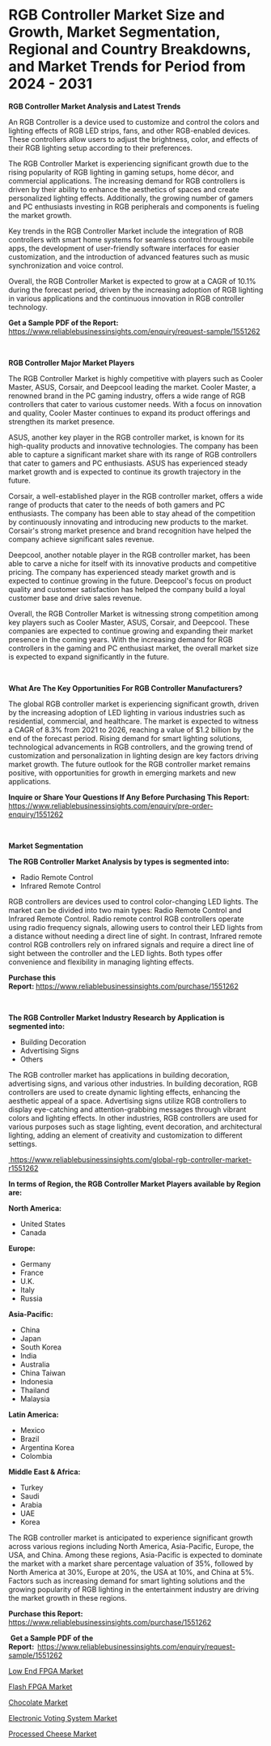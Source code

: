 <p><h1>RGB Controller Market Size and Growth, Market Segmentation, Regional and Country Breakdowns, and Market Trends for Period from 2024 -  2031</h1></p><p><strong>RGB Controller Market Analysis and Latest Trends</strong></p>
<p><p>An RGB Controller is a device used to customize and control the colors and lighting effects of RGB LED strips, fans, and other RGB-enabled devices. These controllers allow users to adjust the brightness, color, and effects of their RGB lighting setup according to their preferences.</p><p>The RGB Controller Market is experiencing significant growth due to the rising popularity of RGB lighting in gaming setups, home décor, and commercial applications. The increasing demand for RGB controllers is driven by their ability to enhance the aesthetics of spaces and create personalized lighting effects. Additionally, the growing number of gamers and PC enthusiasts investing in RGB peripherals and components is fueling the market growth.</p><p>Key trends in the RGB Controller Market include the integration of RGB controllers with smart home systems for seamless control through mobile apps, the development of user-friendly software interfaces for easier customization, and the introduction of advanced features such as music synchronization and voice control.</p><p>Overall, the RGB Controller Market is expected to grow at a CAGR of 10.1% during the forecast period, driven by the increasing adoption of RGB lighting in various applications and the continuous innovation in RGB controller technology.</p></p>
<p><strong>Get a Sample PDF of the Report:&nbsp;</strong> <a href="https://www.reliablebusinessinsights.com/enquiry/request-sample/1551262">https://www.reliablebusinessinsights.com/enquiry/request-sample/1551262</a></p>
<p>&nbsp;</p>
<p><strong>RGB Controller Major Market Players</strong></p>
<p><p>The RGB Controller Market is highly competitive with players such as Cooler Master, ASUS, Corsair, and Deepcool leading the market. Cooler Master, a renowned brand in the PC gaming industry, offers a wide range of RGB controllers that cater to various customer needs. With a focus on innovation and quality, Cooler Master continues to expand its product offerings and strengthen its market presence.</p><p>ASUS, another key player in the RGB controller market, is known for its high-quality products and innovative technologies. The company has been able to capture a significant market share with its range of RGB controllers that cater to gamers and PC enthusiasts. ASUS has experienced steady market growth and is expected to continue its growth trajectory in the future.</p><p>Corsair, a well-established player in the RGB controller market, offers a wide range of products that cater to the needs of both gamers and PC enthusiasts. The company has been able to stay ahead of the competition by continuously innovating and introducing new products to the market. Corsair's strong market presence and brand recognition have helped the company achieve significant sales revenue.</p><p>Deepcool, another notable player in the RGB controller market, has been able to carve a niche for itself with its innovative products and competitive pricing. The company has experienced steady market growth and is expected to continue growing in the future. Deepcool's focus on product quality and customer satisfaction has helped the company build a loyal customer base and drive sales revenue.</p><p>Overall, the RGB Controller Market is witnessing strong competition among key players such as Cooler Master, ASUS, Corsair, and Deepcool. These companies are expected to continue growing and expanding their market presence in the coming years. With the increasing demand for RGB controllers in the gaming and PC enthusiast market, the overall market size is expected to expand significantly in the future.</p></p>
<p>&nbsp;</p>
<p><strong>What Are The Key Opportunities For RGB Controller Manufacturers?</strong></p>
<p><p>The global RGB controller market is experiencing significant growth, driven by the increasing adoption of LED lighting in various industries such as residential, commercial, and healthcare. The market is expected to witness a CAGR of 8.3% from 2021 to 2026, reaching a value of $1.2 billion by the end of the forecast period. Rising demand for smart lighting solutions, technological advancements in RGB controllers, and the growing trend of customization and personalization in lighting design are key factors driving market growth. The future outlook for the RGB controller market remains positive, with opportunities for growth in emerging markets and new applications.</p></p>
<p><strong>Inquire or Share Your Questions If Any Before Purchasing This Report:</strong> <a href="https://www.reliablebusinessinsights.com/enquiry/pre-order-enquiry/1551262">https://www.reliablebusinessinsights.com/enquiry/pre-order-enquiry/1551262</a></p>
<p>&nbsp;</p>
<p><strong>Market Segmentation</strong></p>
<p><strong>The RGB Controller Market Analysis by types is segmented into:</strong></p>
<p><ul><li>Radio Remote Control</li><li>Infrared Remote Control</li></ul></p>
<p><p>RGB controllers are devices used to control color-changing LED lights. The market can be divided into two main types: Radio Remote Control and Infrared Remote Control. Radio remote control RGB controllers operate using radio frequency signals, allowing users to control their LED lights from a distance without needing a direct line of sight. In contrast, Infrared remote control RGB controllers rely on infrared signals and require a direct line of sight between the controller and the LED lights. Both types offer convenience and flexibility in managing lighting effects.</p></p>
<p><strong>Purchase this Report:&nbsp;</strong><a href="https://www.reliablebusinessinsights.com/purchase/1551262">https://www.reliablebusinessinsights.com/purchase/1551262</a></p>
<p>&nbsp;</p>
<p><strong>The RGB Controller Market Industry Research by Application is segmented into:</strong></p>
<p><ul><li>Building Decoration</li><li>Advertising Signs</li><li>Others</li></ul></p>
<p><p>The RGB controller market has applications in building decoration, advertising signs, and various other industries. In building decoration, RGB controllers are used to create dynamic lighting effects, enhancing the aesthetic appeal of a space. Advertising signs utilize RGB controllers to display eye-catching and attention-grabbing messages through vibrant colors and lighting effects. In other industries, RGB controllers are used for various purposes such as stage lighting, event decoration, and architectural lighting, adding an element of creativity and customization to different settings.</p></p>
<p><a href="https://www.reliablebusinessinsights.com/global-rgb-controller-market-r1551262">&nbsp;https://www.reliablebusinessinsights.com/global-rgb-controller-market-r1551262</a></p>
<p><strong>In terms of Region, the RGB Controller Market Players available by Region are:</strong></p>
<p>
    <p> <strong> North America: </strong>
        <ul>
            <li>United States</li>
            <li>Canada</li>
        </ul>
        </p> 
    <p> <strong> Europe: </strong>
        <ul>
            <li>Germany</li>
            <li>France</li>
            <li>U.K.</li>
            <li>Italy</li>
            <li>Russia</li>
        </ul>
        </p> 
    <p> <strong> Asia-Pacific: </strong>
        <ul>
            <li>China</li>
            <li>Japan</li>
            <li>South Korea</li>
            <li>India</li>
            <li>Australia</li>
            <li>China Taiwan</li>
            <li>Indonesia</li>
            <li>Thailand</li>
            <li>Malaysia</li>
        </ul>
        </p> 
    <p> <strong> Latin America: </strong>
        <ul>
            <li>Mexico</li>
            <li>Brazil</li>
            <li>Argentina Korea</li>
            <li>Colombia</li>
        </ul>
        </p> 
    <p> <strong> Middle East & Africa: </strong>
        <ul>
            <li>Turkey</li>
            <li>Saudi</li>
            <li>Arabia</li>
            <li>UAE</li>
            <li>Korea</li>
        </ul>
    </p>
    </p>
<p><p>The RGB controller market is anticipated to experience significant growth across various regions including North America, Asia-Pacific, Europe, the USA, and China. Among these regions, Asia-Pacific is expected to dominate the market with a market share percentage valuation of 35%, followed by North America at 30%, Europe at 20%, the USA at 10%, and China at 5%. Factors such as increasing demand for smart lighting solutions and the growing popularity of RGB lighting in the entertainment industry are driving the market growth in these regions.</p></p>
<p><strong>Purchase this Report: </strong><a href="https://www.reliablebusinessinsights.com/purchase/1551262">https://www.reliablebusinessinsights.com/purchase/1551262</a></p>
<p>&nbsp;<strong>Get a Sample PDF of the Report:&nbsp;&nbsp;</strong><a href="https://www.reliablebusinessinsights.com/enquiry/request-sample/1551262">https://www.reliablebusinessinsights.com/enquiry/request-sample/1551262</a></p>
<p><strong></strong></p>
<p><p><a href="https://github.com/qndifksd5/Market-Research-Report-List-1/blob/main/low-end-fpga-market.md">Low End FPGA Market</a></p><p><a href="https://github.com/JameTravis/Market-Research-Report-List-6/blob/main/flash-fpga-market.md">Flash FPGA Market</a></p><p><a href="https://medium.com/@jewelmohr52/global-chocolate-market-by-product-type-by-application-by-region-and-companies-industry-segment-d84b4541bef6">Chocolate Market</a></p><p><a href="https://issuu.com/reportprime-2/docs/electronic-voting-system-market-size-2030.pptx">Electronic Voting System Market</a></p><p><a href="https://medium.com/@jewelmohr52/processed-cheese-market-overview-global-market-trends-and-future-prospects-from-2024-to-2031-c285170740a2">Processed Cheese Market</a></p></p>